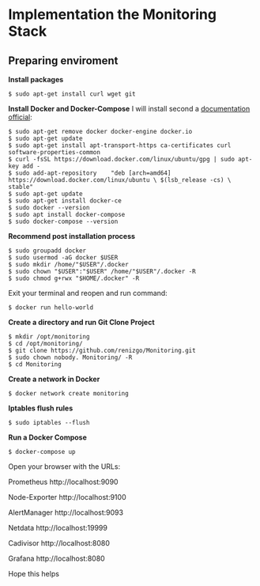 
# Implementation the Monitoring Stack

## Preparing enviroment

**Install packages**

```$ sudo apt-get install curl wget git```

**Install Docker and Docker-Compose**
I will install second a [documentation official](https://docs.docker.com/install/linux/docker-ce/ubuntu/#os-requirements):

```
$ sudo apt-get remove docker docker-engine docker.io
$ sudo apt-get update
$ sudo apt-get install apt-transport-https ca-certificates curl software-properties-common
$ curl -fsSL https://download.docker.com/linux/ubuntu/gpg | sudo apt-key add -
$ sudo add-apt-repository    "deb [arch=amd64] https://download.docker.com/linux/ubuntu \ $(lsb_release -cs) \ stable"
$ sudo apt-get update
$ sudo apt-get install docker-ce
$ sudo docker --version
$ sudo apt install docker-compose
$ sudo docker-compose --version
```

**Recommend post installation process**

```
$ sudo groupadd docker
$ sudo usermod -aG docker $USER
$ sudo mkdir /home/"$USER"/.docker
$ sudo chown "$USER":"$USER" /home/"$USER"/.docker -R
$ sudo chmod g+rwx "$HOME/.docker" -R
```

Exit your terminal and reopen and run command:
```
$ docker run hello-world
```

**Create a directory and run Git Clone Project**
```
$ mkdir /opt/monitoring
$ cd /opt/monitoring/
$ git clone https://github.com/renizgo/Monitoring.git
$ sudo chown nobody. Monitoring/ -R
$ cd Monitoring
```

**Create a network in Docker**
```
$ docker network create monitoring
```

**Iptables flush rules**
```
$ sudo iptables --flush
```

**Run a Docker Compose**
```
$ docker-compose up
```

Open your browser with the URLs:

Prometheus
http://localhost:9090

Node-Exporter
http://localhost:9100

AlertManager
http://localhost:9093

Netdata
http://localhost:19999

Cadivisor
http://localhost:8080

Grafana
http://localhost:8080

Hope this helps
